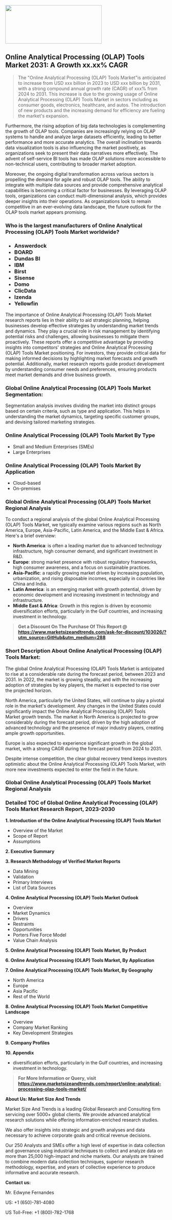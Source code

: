 <img src="https://100x100musica.es/wp-content/uploads/2024/12/Verified-Market-Reports-4-300x120.jpg" alt="" width="300" height="120" class="alignnone size-medium wp-image-100382" /><h2>Online Analytical Processing (OLAP) Tools Market 2031: A&nbsp;Growth&nbsp;xx.xx% CAGR</h2><blockquote id="" class="">The "Online Analytical Processing (OLAP) Tools Market"is anticipated to increase from USD xxx billion in 2023 to USD xxx billion by 2031, with a strong compound annual growth rate (CAGR) of xxx% from 2024 to 2031. This increase is due to the growing usage of Online Analytical Processing (OLAP) Tools Market in sectors including as consumer goods, electronics, healthcare, and autos. The introduction of new products and the increasing demand for efficiency are fueling the market's expansion.</blockquote><p> <p>Furthermore, the rising adoption of big data technologies is complementing the growth of OLAP tools. Companies are increasingly relying on OLAP systems to handle and analyze large datasets efficiently, leading to better performance and more accurate analytics. The overall inclination towards data visualization tools is also influencing the market positively, as organizations seek to present their data narratives more effectively. The advent of self-service BI tools has made OLAP solutions more accessible to non-technical users, contributing to broader market adoption.</p> <p>Moreover, the ongoing digital transformation across various sectors is propelling the demand for agile and robust OLAP tools. The ability to integrate with multiple data sources and provide comprehensive analytical capabilities is becoming a critical factor for businesses. By leveraging OLAP tools, organizations can conduct multi-dimensional analysis, which provides deeper insights into their operations. As organizations look to remain competitive in an ever-evolving data landscape, the future outlook for the OLAP tools market appears promising.</p></div></p><h3 id="" class="">Who is the largest manufacturers of&nbsp;Online Analytical Processing (OLAP) Tools Market worldwide?</h3><h3 class=""><p><ul><li>Answerdock </li><li> BOARD </li><li> Dundas BI </li><li> IBM </li><li> Birst </li><li> Sisense </li><li> Domo </li><li> ClicData </li><li> Izenda </li><li> Yellowfin</li></ul></p></h3><p id="ember58" class="ember-view reader-text-block__paragraph">The importance of&nbsp;Online Analytical Processing (OLAP) Tools Market research reports lies in their ability to aid strategic planning, helping businesses develop effective strategies by understanding market trends and dynamics. They play a crucial role in risk management by identifying potential risks and challenges, allowing businesses to mitigate them proactively. These reports offer a competitive advantage by providing insights into competitors' strategies and Online Analytical Processing (OLAP) Tools Market positioning. For investors, they provide critical data for making informed decisions by highlighting market forecasts and growth potential. Additionally, market research reports guide product development by understanding consumer needs and preferences, ensuring products meet market demands and drive business growth.</p><h3 id="" class="">Global&nbsp;Online Analytical Processing (OLAP) Tools Market Segmentation:</h3><p id="" class="">Segmentation analysis involves dividing the market into distinct groups based on certain criteria, such as type and application. This helps in understanding the market dynamics, targeting specific customer groups, and devising tailored marketing strategies.</p><h3 id="" class="">Online Analytical Processing (OLAP) Tools Market&nbsp;By Type</h3><p><p><ul><li>Small and Medium Enterprises (SMEs) </li><li> Large Enterprises</p></li></ul></p></p><h3 id="" class="">Online Analytical Processing (OLAP) Tools Market&nbsp;By Application</h3><p class=""><p><ul><li>Cloud-based </li><li> On-premises</li></ul></p></p><h3 id="" class="">Global Online Analytical Processing (OLAP) Tools Market Regional Analysis</h3><p id="" class="">To conduct a regional analysis of the global Online Analytical Processing (OLAP) Tools Market, we typically examine various regions such as North America, Europe, Asia-Pacific, Latin America, and the Middle East &amp; Africa. Here's a brief overview:</p><ul><li><strong>North America</strong>: is often a leading market due to advanced technology infrastructure, high consumer demand, and significant investment in R&amp;D.</li><li><strong>Europe</strong>: strong market presence with robust regulatory frameworks, high consumer awareness, and a focus on sustainable practices.</li><li><strong>Asia-Pacific</strong>: a rapidly growing market driven by increasing population, urbanization, and rising disposable incomes, especially in countries like China and India.</li><li><strong>Latin America</strong>: is an emerging market with growth potential, driven by economic development and increasing investment in technology and infrastructure.</li><li><strong>Middle East &amp; Africa</strong>: Growth in this region is driven by economic diversification efforts, particularly in the Gulf countries, and increasing investment in technology.</li></ul><blockquote id="" class=""><strong>Get a Discount On The Purchase Of This Report @ <a href="https://www.marketsizeandtrends.com/download-sample/103026/?utm_source=GitHub&utm_medium=288" target="_blank">https://www.marketsizeandtrends.com/ask-for-discount/103026/?utm_source=GitHub&utm_medium=288</a></strong></blockquote><h3>Short Description About Online Analytical Processing (OLAP) Tools Market:</h3><p id="ember58" class="ember-view reader-text-block__paragraph">The global&nbsp;Online Analytical Processing (OLAP) Tools Market&nbsp;is anticipated to rise at a considerable rate during the forecast period, between 2023 and 2031. In 2022, the market is growing steadily, and with the increasing adoption of strategies by key players, the market is expected to rise over the projected horizon.</p><p id="ember59" class="ember-view reader-text-block__paragraph">North America, particularly the United States, will continue to play a pivotal role in the market's development. Any changes in the United States could significantly impact the&nbsp;Online Analytical Processing (OLAP) Tools Market&nbsp;growth trends. The market in North America is projected to grow considerably during the forecast period, driven by the high adoption of advanced technology and the presence of major industry players, creating ample growth opportunities.</p><p id="ember60" class="ember-view reader-text-block__paragraph">Europe is also expected to experience significant growth in the global market, with a strong CAGR during the forecast period from 2024 to 2031.</p><p id="ember61" class="ember-view reader-text-block__paragraph">Despite intense competition, the clear global recovery trend keeps investors optimistic about the&nbsp;Online Analytical Processing (OLAP) Tools Market, with more new investments expected to enter the field in the future.</p><h3 id="" class="">Global Online Analytical Processing (OLAP) Tools Market Regional Analysis</h3><h3 id="" class="">Detailed TOC of Global Online Analytical Processing (OLAP) Tools Market Research Report, 2023-2030</h3><p id="" class=""><strong>1. Introduction of the Online Analytical Processing (OLAP) Tools Market</strong></p><ul><li>Overview of the Market</li><li>Scope of Report</li><li>Assumptions</li></ul><p id="" class=""><strong>2. Executive Summary</strong></p><p id="" class=""><strong>3. Research Methodology of Verified Market Reports</strong></p><ul><li>Data Mining</li><li>Validation</li><li>Primary Interviews</li><li>List of Data Sources</li></ul><p id="" class=""><strong>4. Online Analytical Processing (OLAP) Tools Market Outlook</strong></p><ul><li>Overview</li><li>Market Dynamics</li><li>Drivers</li><li>Restraints</li><li>Opportunities</li><li>Porters Five Force Model</li><li>Value Chain Analysis</li></ul><p id="" class=""><strong>5. Online Analytical Processing (OLAP) Tools Market, By Product</strong></p><p id="" class=""><strong>6. Online Analytical Processing (OLAP) Tools Market, By Application</strong></p><p id="" class=""><strong>7. Online Analytical Processing (OLAP) Tools Market, By Geography</strong></p><ul><li>North America</li><li>Europe</li><li>Asia Pacific</li><li>Rest of the World</li></ul><p id="" class=""><strong>8. Online Analytical Processing (OLAP) Tools Market Competitive Landscape</strong></p><ul><li>Overview</li><li>Company Market Ranking</li><li>Key Development Strategies</li></ul><p id="" class=""><strong>9. Company Profiles</strong></p><p id="" class=""><strong>10. Appendix</strong></p><ul><li>diversification efforts, particularly in the Gulf countries, and increasing investment in technology.</li></ul><blockquote id="" class=""><strong>For More Information or Query, visit <strong><strong><a href="https://www.marketsizeandtrends.com/report/online-analytical-processing-olap-tools-market/" target="_blank">https://www.marketsizeandtrends.com/report/online-analytical-processing-olap-tools-market/</a></strong></strong></strong></blockquote><p id="" class=""><strong>About Us: Market Size And Trends</strong></p><p id="" class="">Market Size And Trends is a leading Global Research and Consulting firm servicing over 5000+ global clients. We provide advanced analytical research solutions while offering information-enriched research studies.</p><p id="" class="">We also offer insights into strategic and growth analyses and data necessary to achieve corporate goals and critical revenue decisions.</p><p id="" class="">Our 250 Analysts and SMEs offer a high level of expertise in data collection and governance using industrial techniques to collect and analyze data on more than 25,000 high-impact and niche markets. Our analysts are trained to combine modern data collection techniques, superior research methodology, expertise, and years of collective experience to produce informative and accurate research.</p><p id="" class=""><strong>Contact us:</strong></p><p id="" class="">Mr. Edwyne Fernandes</p><p id="" class="">US: +1 (650)-781-4080</p><p id="" class="">US Toll-Free: +1 (800)-782-1768</p>
